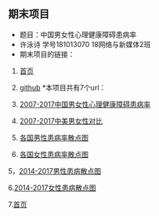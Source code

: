 ## 期末项目
* 题目：中国男女性心理健康障碍患病率
* 许泳诗 学号181013070 18网络与新媒体2班
* 期末项目的链接：  
1. [首页](http://xuyongshi.pythonanywhere.com/bar?)
2. [github](https://github.com/Xubaoo/python-final-project)
*本项目共有7个url：

1. [2007-2017中国男女性心理健康障碍患病率](http://xuyongshi.pythonanywhere.com/bar?)

2. [2007-2017中美男女性对比](http://xuyongshi.pythonanywhere.com/duibi?)

3. [各国男性患病率散点图](http://xuyongshi.pythonanywhere.com/index_scatter12)

4. [各国女性患病率散点图](http://xuyongshi.pythonanywhere.com/index_scatter11)

5，[2014-2017男性患病散点图](http://xuyongshi.pythonanywhere.com/word2)

6.[2014-2017女性患病散点图](http://xuyongshi.pythonanywhere.com/word1)

7.[首页](http://xuyongshi.pythonanywhere.com/bar?)
